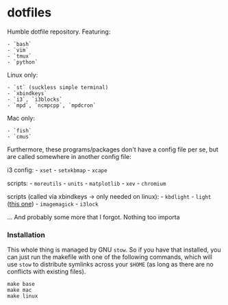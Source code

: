 # dotfiles

Humble dotfile repository. Featuring:

	- `bash`
	- `vim`
	- `tmux`
	- `python`

Linux only:

	- `st` (suckless simple terminal)
	- `xbindkeys`
	- `i3`, `i3blocks`
	- `mpd`, `ncmpcpp`, `mpdcron`

Mac only:

	- `fish`
	- `cmus`

Furthermore, these programs/packages don't have a config file per se, but
are called somewhere in another config file:

i3 config:
	- `xset`
	- `setxkbmap`
	- `xcape`

scripts:
	- `moreutils`
	- `units`
	- `matplotlib`
	- `xev`
	- `chromium`

scripts (called via xbindkeys -> only needed on linux):
	- `kbdlight`
	- `light` ([this one](https://github.com/haikarainen/light))
	- `imagemagick`
	- `i3lock`

... And probably some more that I forgot. Nothing too importa

### Installation

This whole thing is managed by GNU `stow`. So if you have that installed,
you can just run the makefile with one of the following commands, which
will use `stow` to distribute symlinks across your `$HOME` (as long as
there are no conflicts with existing files).

	make base
	make mac
	make linux

